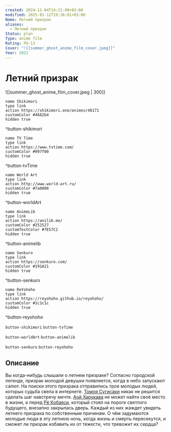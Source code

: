 ```yaml
---
created: 2024-11-04T14:21:00+03:00
modified: 2025-01-12T19:36:01+03:00
Name: Летний призрак
aliases:
  - Летний призрак
Status: plan
Type: anime film
Rating: PG-13
Cover: "![[summer_ghost_anime_film_cover.jpeg]]"
Year: 2021
---
```


# Летний призрак

![[summer_ghost_anime_film_cover.jpeg | 300]]

```button
name Shikimori
type link
action https://shikimori.one/animes/48171
customColor #4682b4
hidden true
```
^button-shikimori

```button
name TV Time
type link
action https://www.tvtime.com/
customColor #997f00
hidden true
```
^button-tvTime

```button
name World Art
type link
action http://www.world-art.ru/
customColor #7a0000
hidden true
```
^button-worldArt

```button
name AnimeLib
type link
action https://anilib.me/
customColor #252527
customTextColor #7E57C2
hidden true
```
^button-animelib

```button
name Senkuro
type link
action https://senkuro.com/
customColor #191A21
hidden true
```
^button-senkuro

```button
name ReYohoho
type link
action https://reyohoho.github.io/reyohoho/
customColor #1c1c1c
hidden true
```
^button-reyohoho

`button-shikimori` `button-tvTime`

`button-worldArt` `button-animelib`

`button-senkuro` `button-reyohoho`

## Описание

Вы когда-нибудь слышали о летнем призраке? Согласно городской легенде, призрак молодой девушки появляется, когда в небо запускают салют. На поиски этого призрака отправились трое молодых людей, которых судьба свела в интернете. [Томоя Сугисаки](https://shikimori.one/characters/199179-tomoya-sugisaki) никак не решится сделать шаг навстречу мечте. [Аой Харукава](https://shikimori.one/characters/199181-aoi-harukawa) не может найти своё место в жизни, а перед [Рё Кобаяси](https://shikimori.one/characters/199180-ryou-kobayashi), который стоял на пороге светлого будущего, внезапно закрылась дверь. Каждый из них жаждет увидеть летнего призрака по собственным причинам. О чём задумаются молодые люди в эту летнюю ночь, когда жизнь и смерть пересекутся, и сможет ли призрак избавить их от тяжести, что тревожит их сердца?
